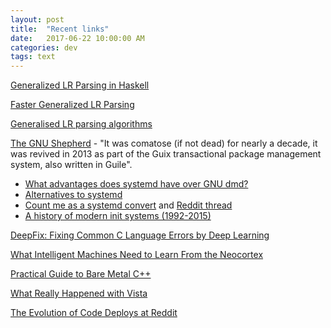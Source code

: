 ```yaml
---
layout: post
title:  "Recent links"
date:   2017-06-22 10:00:00 AM
categories: dev
tags: text
---
```


[Generalized LR Parsing in Haskell](http://www.di.ubi.pt/~jpf/Site/Publications_files/technicalReport.pdf)

[Faster Generalized LR Parsing](https://pdfs.semanticscholar.org/5cd6/257ca11cdb79a06946c987c6a68b086e745b.pdf)

[Generalised LR parsing algorithms](https://pdfs.semanticscholar.org/2ff7/4ea9a0147318bc19e30c6d0f72e29a5f92c3.pdf)

[The GNU Shepherd](https://www.gnu.org/software/shepherd/) - "It was comatose (if not dead) for nearly a decade, it was revived in 2013 as part of the Guix transactional package management system, also written in Guile".

- [What advantages does systemd have over GNU dmd?](https://www.quora.com/What-advantages-does-systemd-have-over-GNU-dmd)
- [Alternatives to systemd](http://without-systemd.org/wiki/index.php/Init)
- [Count me as a systemd convert](http://changelog.complete.org/archives/9655-count-me-as-a-systemd-convert) and [Reddit thread](https://www.reddit.com/r/linux/comments/4ft5im/count_me_as_a_systemd_convert/)
- [A history of modern init systems (1992-2015)](http://blog.darknedgy.net/technology/2015/09/05/0/)

[DeepFix: Fixing Common C Language Errors by Deep Learning](https://www.aaai.org/ocs/index.php/AAAI/AAAI17/paper/view/14603)

[What Intelligent Machines Need to Learn From the Neocortex](http://spectrum.ieee.org/computing/software/what-intelligent-machines-need-to-learn-from-the-neocortex)

[Practical Guide to Bare Metal C++](https://www.gitbook.com/book/arobenko/bare_metal_cpp/details)

[What Really Happened with Vista](https://hackernoon.com/what-really-happened-with-vista-4ca7ffb5a1a)

[The Evolution of Code Deploys at Reddit](https://redditblog.com/2017/06/02/the-evolution-of-code-deploys-at-reddit/)
